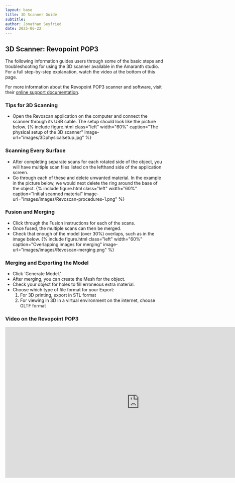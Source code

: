 ```yaml
---
layout: base
title: 3D Scanner Guide
subtitle:
author: Jonathan Seyfried
date: 2025-06-22
---
```


## 3D Scanner: Revopoint POP3

The following information guides users through some of the basic steps and troubleshooting for using the 3D scanner available in the Amaranth studio. For a full step-by-step explanation, watch the video at the bottom of this page.<br style="clear: both">

For more information about the Revopoint POP3 scanner and software, visit their [online support documentation](https://support.revopoint3d.com/hc/en-us).

### Tips for 3D Scanning

- Open the Revoscan application on the computer and connect the scanner through its USB cable. The setup should look like the picture below.
{% include figure.html
  class="left"
  width="60%"
  caption="The physical setup of the 3D scanner"
  image-url="images/3Dphysicalsetup.jpg"
%}
  <br style="clear: both">

### Scanning Every Surface

- After completing separate scans for each rotated side of the object, you will have multiple scan files listed on the lefthand side of the application screen.
- Go through each of these and delete unwanted material. In the example in the picture below, we would next delete the ring around the base of the object.
{% include figure.html
  class="left"
  width="60%"
  caption="Initial scanned material"
  image-url="images/images/Revoscan-procedures-1.png"
%}
  <br style="clear: both">

### Fusion and Merging

- Click through the Fusion instructions for each of the scans.
- Once fused, the multiple scans can then be merged.
- Check that enough of the model (over 30%) overlaps, such as in the image below.
{% include figure.html
  class="left"
  width="60%"
  caption="Overlapping images for merging"
  image-url="images/images/Revoscan-merging.png"
%}
  <br style="clear: both">

### Merging and Exporting the Model

- Click 'Generate Model.'
- After merging, you can create the Mesh for the object.
- Check your object for holes to fill erroneous extra material.
- Choose which type of file format for your Export:
  1. For 3D printing, export in STL format
  2. For viewing in 3D in a virtual environment on the internet, choose GLTF format
     <br style="clear: both">

### Video on the Revopoint POP3

<iframe width="853" height="480" src="https://www.youtube.com/embed/YNpmpQmFLzo" title="Revopoint POP3 Review - 3D Scanner" frameborder="0" allow="accelerometer; autoplay; clipboard-write; encrypted-media; gyroscope; picture-in-picture; web-share" referrerpolicy="strict-origin-when-cross-origin" allowfullscreen></iframe><br>
